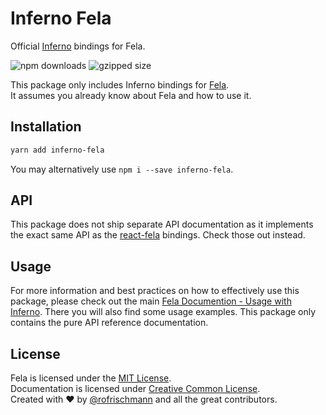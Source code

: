 # Inferno Fela

Official [Inferno](https://github.com/infernojs/inferno) bindings for Fela.

<img alt="npm downloads" src="https://img.shields.io/npm/dm/inferno-fela.svg"> <img alt="gzipped size" src="https://img.shields.io/badge/gzipped-2.35kb-brightgreen.svg">

This package only includes Inferno bindings for [Fela](http://github.com/rofrischmann/fela).<br>
It assumes you already know about Fela and how to use it.

## Installation
```sh
yarn add inferno-fela
```
You may alternatively use `npm i --save inferno-fela`.


## API
This package does not ship separate API documentation as it implements the exact same API as the [react-fela](https://github.com/rofrischmann/fela/packages/react-fela) bindings. Check those out instead.

## Usage
For more information and best practices on how to effectively use this package, please check out the main [Fela Documention - Usage with Inferno](http://fela.js.org/docs/guides/UsageWithInferno.html). There you will also find some usage examples. This package only contains the pure API reference documentation.

## License
Fela is licensed under the [MIT License](http://opensource.org/licenses/MIT).<br>
Documentation is licensed under [Creative Common License](http://creativecommons.org/licenses/by/4.0/).<br>
Created with ♥ by [@rofrischmann](http://rofrischmann.de) and all the great contributors.
